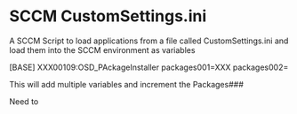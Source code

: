 # SCCM CustomSettings.ini
A SCCM Script to load applications from a file called CustomSettings.ini and load them into the SCCM environment as variables


[BASE]
XXX00109:OSD_PAckageInstaller
packages001=XXX
packages002=

This will add multiple variables and increment the Packages###



Need to 
